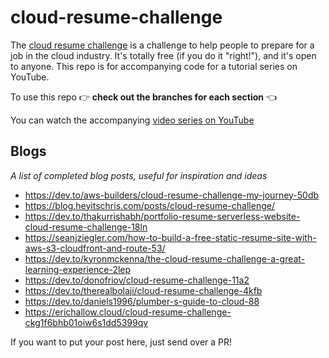 # cloud-resume-challenge

The [cloud resume challenge](https://cloudresumechallenge.dev/) is a challenge to help people to prepare for a job in the cloud industry. It's totally free (if you do it "right!"), and it's open to anyone. This repo is for accompanying code for a tutorial series on YouTube. 

To use this repo 👉 **check out the branches for each section** 👈

You can watch the accompanying [video series on YouTube](https://www.youtube.com/channel/UCAklaE5D59xWtip-3Jwa7xA)

## Blogs

_A list of completed blog posts, useful for inspiration and ideas_

* https://dev.to/aws-builders/cloud-resume-challenge-my-journey-50db
* https://blog.heyitschris.com/posts/cloud-resume-challenge/
* https://dev.to/thakurrishabh/portfolio-resume-serverless-website-cloud-resume-challenge-18ln
* https://seanjziegler.com/how-to-build-a-free-static-resume-site-with-aws-s3-cloudfront-and-route-53/
* https://dev.to/kyronmckenna/the-cloud-resume-challenge-a-great-learning-experience-2lep
* https://dev.to/donofriov/cloud-resume-challenge-11a2
* https://dev.to/therealbolaji/cloud-resume-challenge-4kfb
* https://dev.to/daniels1996/plumber-s-guide-to-cloud-88
* https://erichallow.cloud/cloud-resume-challenge-ckg1f6bhb01oiw6s1dd5399qv

If you want to put your post here, just send over a PR!
